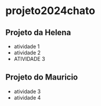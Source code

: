 # projeto2024chato

## Projeto da Helena
- atividade 1
- atividade 2
- ATIVIDADE 3

## Projeto do Mauricio
- atividade 3
- atividade 4 
